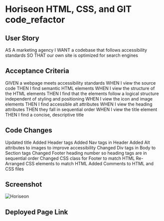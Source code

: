 # Horiseon HTML, CSS, and GIT code_refactor

## User Story
AS A marketing agency
I WANT a codebase that follows accessibility standards
SO THAT our own site is optimized for search engines

## Acceptance Criteria
GIVEN a webpage meets accessibility standards
WHEN I view the source code
THEN I find semantic HTML elements
WHEN I view the structure of the HTML elements
THEN I find that the elements follow a logical structure independent of styling and positioning
WHEN I view the icon and image elements
THEN I find accessible alt attributes
WHEN I view the heading attributes
THEN they fall in sequential order
WHEN I view the title element
THEN I find a concise, descriptive title

## Code Changes
Updated title
Added Header tags
Added Nav tags in Header
Added Alt attributes to images to improve accessibility 
Changed Div tags in Body to Section tags
Changed Footer heading number so heading tags are in sequential order
Changed CSS class for Footer to match HTML
Re-Arranged CSS elements to match HTML 
Added Comments to HTML and CSS files

## Screenshot 
![Horiseon](https://user-images.githubusercontent.com/89039793/133719565-72761aee-2ecd-4452-aa9d-7dfacbd75a57.PNG)

## Deployed Page Link
